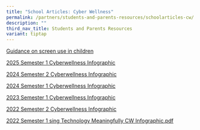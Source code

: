 ```yaml
---
title: "School Articles: Cyber Wellness"
permalink: /partners/students-and-parents-resources/schoolarticles-cw/
description: ""
third_nav_title: Students and Parents Resources
variant: tiptap
---
```

<p><a href="https://www.moh.gov.sg/resources-statistics/educational-resources/guidance-on-screen-use-in-children" rel="noopener nofollow" target="_blank">Guidance on screen use in children</a>
</p>
<p><a href="/files/2025_Semester_1_Cyber_Wellness_Infographic_Safer_Internet_Day.pdf" rel="noopener nofollow" target="_blank">2025 Semester 1 Cyberwellness Infographic</a>
</p>
<p><a href="/files/Infographics_Cyberwellness_3_compressed.pdf" rel="noopener nofollow" target="_blank">2024 Semester 2 Cyberwellness Infographic</a>
</p>
<p><a href="/files/SAFER_INTERNET_DAY_2024_Cyber_Wellness_Infographic_Term_1.pdf" rel="noopener noreferrer nofollow" target="_blank">2024 Semester 1 Cyberwellness Infographic</a>
</p>
<p><a href="/files/2023%20infographic%20cyberwellness%20semester%201%20v1.pdf" rel="noopener noreferrer nofollow" target="_blank">2023 Semester 1 Cyberwellness Infographic</a>
</p>
<p><a href="/files/2022%20CW%20Infographic%20Term%203%20&amp;%204compressed.pdf" rel="noopener noreferrer nofollow" target="_blank">2022 Semester 2 Cyberwellness Infographic</a>
</p>
<p><a href="/files/Using%20Technology%20Meaningfully%20CW%20Infographic%20Sem%201%202022.pdf" rel="noopener noreferrer nofollow" target="_blank">2022 Semester 1 sing Technology Meaningfully CW Infographic.pdf</a>
</p>
<p></p>